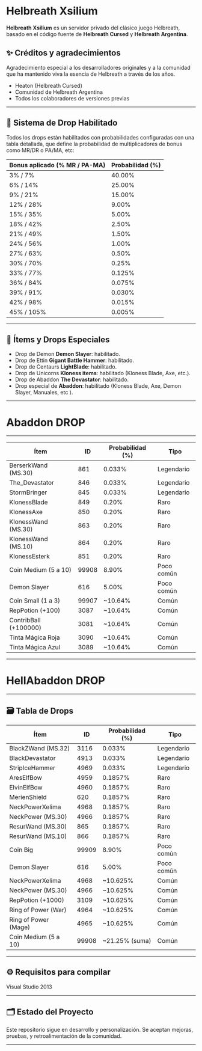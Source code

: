 # Helbreath Xsilium

**Helbreath Xsilium** es un servidor privado del clásico juego Helbreath, basado en el código fuente de **Helbreath Cursed** y **Helbreath Argentina**.

## ✨ Créditos y agradecimientos

Agradecimiento especial a los desarrolladores originales y a la comunidad que ha mantenido viva la esencia de Helbreath a través de los años.

- Heaton (Helbreath Cursed)
- Comunidad de Helbreath Argentina
- Todos los colaboradores de versiones previas

---

## 🧱 Sistema de Drop Habilitado

Todos los drops están habilitados con probabilidades configuradas con una tabla detallada, que define la probabilidad de multiplicadores de bonus como MR/DR o PA/MA, etc:

| Bonus aplicado (% MR / PA-MA) | Probabilidad (%) |
|-------------------------------|------------------|
| 3% / 7%                       | 40.00%           |
| 6% / 14%                      | 25.00%           |
| 9% / 21%                      | 15.00%           |
| 12% / 28%                     | 9.00%            |
| 15% / 35%                     | 5.00%            |
| 18% / 42%                     | 2.50%            |
| 21% / 49%                     | 1.50%            |
| 24% / 56%                     | 1.00%            |
| 27% / 63%                     | 0.50%            |
| 30% / 70%                     | 0.25%            |
| 33% / 77%                     | 0.125%           |
| 36% / 84%                     | 0.075%           |
| 39% / 91%                     | 0.030%           |
| 42% / 98%                     | 0.015%           |
| 45% / 105%                    | 0.005%           |

---

## 🎁 Ítems y Drops Especiales

- Drop de Demon **Demon Slayer**: habilitado.
- Drop de Ettin **Gigant Battle Hammer**: habilitado.
- Drop de Centaurs **LightBlade**: habilitado.
- Drop de Unicorns **Kloness items**: habilitado (Kloness Blade, Axe, etc.).
- Drop de Abaddon **The Devastator**: habilitado.
- Drop especial de **Abaddon**: habilitado (Kloness Blade, Axe, Demon Slayer, Manuales, etc ).

---


# Abaddon DROP

---


| Ítem                           | ID    | Probabilidad (%) | Tipo        |
|--------------------------------|-------|------------------|-------------|
| BerserkWand (MS.30)           | 861   | 0.033%           | Legendario  |
| The_Devastator                    | 846   | 0.033%       | Legendario  |
| StormBringer                  | 845   | 0.033%           | Legendario  |
| KlonessBlade                  | 849   | 0.20%            | Raro        |
| KlonessAxe                    | 850   | 0.20%            | Raro        |
| KlonessWand (MS.30)           | 863   | 0.20%            | Raro        |
| KlonessWand (MS.10)           | 864   | 0.20%            | Raro        |
| KlonessEsterk                 | 851   | 0.20%            | Raro        |
| Coin Medium (5 a 10)                  | 99908 | 8.90%            | Poco común  |
| Demon Slayer                  | 616   | 5.00%            | Poco común  |
| Coin Small (1 a 3)      | 99907 | ~10.64%      | Común       |
| RepPotion (+100)             | 3087  | ~10.64%          | Común       |
| ContribBall (+100000)         | 3081  | ~10.64%          | Común       |
| Tinta Mágica Roja             | 3090  | ~10.64%          | Común       |
| Tinta Mágica Azul             | 3089  | ~10.64%          | Común       |

---


# HellAbaddon DROP

---

## 🗃️ Tabla de Drops

| Ítem                          | ID    | Probabilidad (%) | Tipo        |
|-------------------------------|-------|------------------|-------------|
| BlackZWand (MS.32)            | 3116  | 0.033%           | Legendario  |
| BlackDevastator               | 4913  | 0.033%           | Legendario  |
| StripIceHammer                | 4969  | 0.033%           | Legendario  |
| AresElfBow                    | 4959  | 0.1857%          | Raro        |
| ElvinElfBow                   | 4960  | 0.1857%          | Raro        |
| MerienShield                  | 620   | 0.1857%          | Raro        |
| NeckPowerXelima               | 4968  | 0.1857%          | Raro        |
| NeckPower (MS.30)             | 4966  | 0.1857%          | Raro        |
| ResurWand (MS.30)             | 865   | 0.1857%          | Raro        |
| ResurWand (MS.10)             | 866   | 0.1857%          | Raro        |
| Coin Big                      | 99909 | 8.90%            | Poco común  |
| Demon Slayer                  | 616   | 5.00%            | Poco común  |
| NeckPowerXelima               | 4968  | ~10.625%         | Común       |
| NeckPower (MS.30)             | 4966  | ~10.625%         | Común       |
| RepPotion (+1000)            | 3109  | ~10.625%         | Común       |
| Ring of Power (War)           | 4964  | ~10.625%         | Común       |
| Ring of Power (Mage)          | 4965  | ~10.625%         | Común       |
| Coin Medium (5 a 10)  | 99908 | ~21.25% (suma)   | Común       |


---




## ⚙️ Requisitos para compilar

Visual Studio 2013

---

## 🗂️ Estado del Proyecto

Este repositorio sigue en desarrollo y personalización. Se aceptan mejoras, pruebas, y retroalimentación de la comunidad.

---
